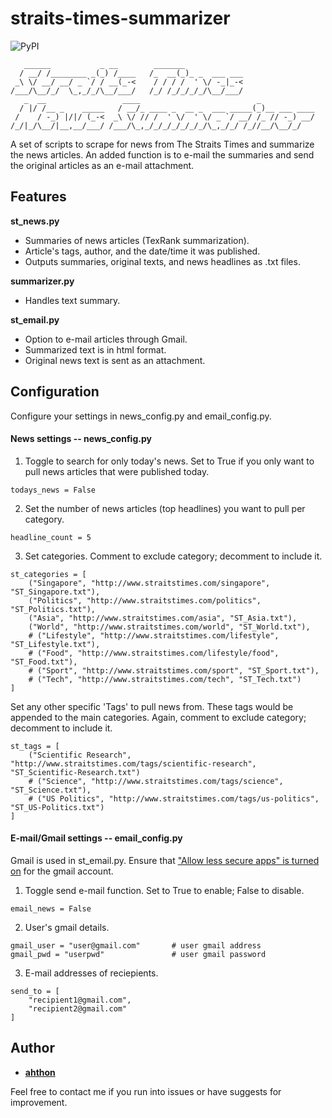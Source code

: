 # straits-times-summarizer

![PyPI](https://img.shields.io/pypi/pyversions/Django.svg)

       ______           _ __        _______
      / __/ /________ _(_) /____   /_  __(_)_ _  ___ ___
     _\ \/ __/ __/ _ `/ / __(_-<    / / / /  ' \/ -_|_-<
    /___/\__/_/  \_,_/_/\__/___/   /_/ /_/_/_/_/\__/___/
       _  __                 ____                          _
      / |/ /__ _    _____   / __/_ ____ _  __ _  ___ _____(_)__ ___ ____
     /    / -_) |/|/ (_-<  _\ \/ // /  ' \/  ' \/ _ `/ __/ /_ // -_) __/
    /_/|_/\__/|__,__/___/ /___/\_,_/_/_/_/_/_/_/\_,_/_/ /_//__/\__/_/

A set of scripts to scrape for news from The Straits Times and summarize the news articles. An added function is to e-mail the summaries and send the original articles as an e-mail attachment.

## Features

**st_news.py**
- Summaries of news articles (TexRank summarization).
- Article's tags, author, and the date/time it was published.
- Outputs summaries, original texts, and news headlines as .txt files.

**summarizer.py**
- Handles text summary.

**st_email.py**
- Option to e-mail articles through Gmail.
- Summarized text is in html format.
- Original news text is sent as an attachment.

## Configuration

Configure your settings in news_config.py and email_config.py.

#### News settings -- news_config.py

1. Toggle to search for only today's news. Set to True if you only want to pull news articles that were published today. 
```
todays_news = False
```

2. Set the number of news articles (top headlines) you want to pull per category.
```
headline_count = 5
```

3. Set categories. Comment to exclude category; decomment to include it.
```
st_categories = [
    ("Singapore", "http://www.straitstimes.com/singapore", "ST_Singapore.txt"),
    ("Politics", "http://www.straitstimes.com/politics", "ST_Politics.txt"),
    ("Asia", "http://www.straitstimes.com/asia", "ST_Asia.txt"),
    ("World", "http://www.straitstimes.com/world", "ST_World.txt"),
    # ("Lifestyle", "http://www.straitstimes.com/lifestyle", "ST_Lifestyle.txt"),
    # ("Food", "http://www.straitstimes.com/lifestyle/food", "ST_Food.txt"),
    # ("Sport", "http://www.straitstimes.com/sport", "ST_Sport.txt"),
    # ("Tech", "http://www.straitstimes.com/tech", "ST_Tech.txt")
]
```

Set any other specific 'Tags' to pull news from. These tags would be appended to the main categories. Again, comment to exclude category; decomment to include it.
```
st_tags = [
    ("Scientific Research", "http://www.straitstimes.com/tags/scientific-research", "ST_Scientific-Research.txt")
    # ("Science", "http://www.straitstimes.com/tags/science", "ST_Science.txt"),
    # ("US Politics", "http://www.straitstimes.com/tags/us-politics", "ST_US-Politics.txt")
]
```

#### E-mail/Gmail settings -- email_config.py

Gmail is used in st_email.py. Ensure that ["Allow less secure apps" is turned on](https://support.google.com/accounts/answer/6010255?hl=en) for the gmail account.

1. Toggle send e-mail function. Set to True to enable; False to disable.
```
email_news = False
```

2. User's gmail details.
```
gmail_user = "user@gmail.com"       # user gmail address
gmail_pwd = "userpwd"               # user gmail password
```

3. E-mail addresses of reciepients.
```
send_to = [
    "recipient1@gmail.com",
    "recipient2@gmail.com"
]
```

## Author

* [**ahthon**](https://github.com/ahthon)

Feel free to contact me if you run into issues or have suggests for improvement.
